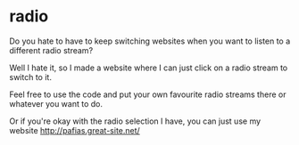 # radio
 
Do you hate to have to keep switching websites when you want to listen to a different radio stream?

Well I hate it, so I made a website where I can just click on a radio stream to switch to it.

Feel free to use the code and put your own favourite radio streams there or whatever you want to do.

Or if you're okay with the radio selection I have, you can just use my website
http://pafias.great-site.net/
